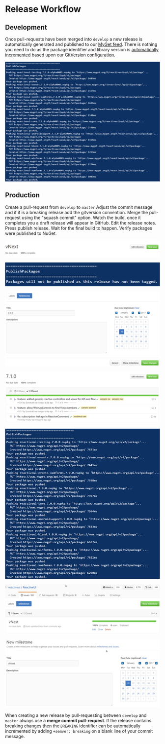 # Release Workflow

## Development

Once pull-requests have been merged into `develop` a new release is automatically generated and published to our [MyGet feed](pre-release-builds.md). There is nothing you need to do as the package identifier and library version is [automatically incremented](semantic-versioning.md) based upon our [GitVersion configuration](https://github.com/reactiveui/ReactiveUI/blob/develop/GitVersion.yml).

![commits to develop are automatically pushed to MyGet](/images/contributing/commits-to-develop-are-automatically-pushed-to-myget.png)

## Production

Create a pull-request from `develop` to `master`
Adjust the commit message and if it is a breaking release add the gitversion convention.
Merge the pull-request using the "squash commit" option.
Watch the build, once it completes you a draft release will appear in GitHub.
Edit the release notes.
Press publish release.
Wait for the final build to happen.
Verify packages were published to NuGet.

![](/en/images/contributing/click-edit-vnext-milestone-button.png)

![](/en/images/contributing/commits-to-master-do-not-automatically-publish-to-nuget.png)

![](/en/images/contributing/rename-vnext-milestone-to-release-version.png)

![](/en/images/contributing/ensure-all-issues-assigned-to-a-milestone-are-labeled.png)

![](/en/images/contributing/tagged-releases-automatically-publish-to-nuget.png)

![](/en/images/contributing/view-vnext-milestone.png)

![](/en/images/contributing/create-new-vnext-milestone.png)



When creating a new release by pull-requesting between `develop` and `master` always use a **merge commit pull-request**. If the release contains breaking changes then the `BREAKING` identifier can be automatically incremented by adding `+semver: breaking` on a blank line of your commit message.
